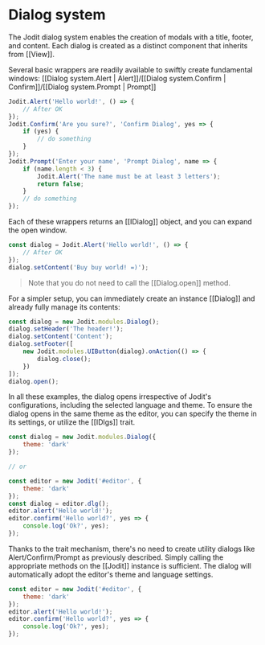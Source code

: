 # Dialog system

The Jodit dialog system enables the creation of modals with a title, footer, and content.
Each dialog is created as a distinct component that inherits from [[View]].

Several basic wrappers are readily available to swiftly create fundamental windows: [[Dialog system.Alert | Alert]]/[[Dialog system.Confirm | Confirm]]/[[Dialog system.Prompt | Prompt]]

```js
Jodit.Alert('Hello world!', () => {
	// After OK
});
Jodit.Confirm('Are you sure?', 'Confirm Dialog', yes => {
	if (yes) {
		// do something
	}
});
Jodit.Prompt('Enter your name', 'Prompt Dialog', name => {
	if (name.length < 3) {
		Jodit.Alert('The name must be at least 3 letters');
		return false;
	}
	// do something
});
```

Each of these wrappers returns an [[IDialog]] object, and you can expand the open window.

```js
const dialog = Jodit.Alert('Hello world!', () => {
	// After OK
});
dialog.setContent('Buy buy world! =)');
```

> Note that you do not need to call the [[Dialog.open]] method.

For a simpler setup, you can immediately create an instance [[Dialog]] and already fully manage its contents:

```js
const dialog = new Jodit.modules.Dialog();
dialog.setHeader('The header!');
dialog.setContent('Content');
dialog.setFooter([
	new Jodit.modules.UIButton(dialog).onAction(() => {
		dialog.close();
	})
]);
dialog.open();
```

In all these examples, the dialog opens irrespective of Jodit's configurations, including the selected language and theme.
To ensure the dialog opens in the same theme as the editor, you can specify the theme in its settings, or utilize the [[IDlgs]] trait.

```js
const dialog = new Jodit.modules.Dialog({
	theme: 'dark'
});

// or

const editor = new Jodit('#editor', {
	theme: 'dark'
});
const dialog = editor.dlg();
editor.alert('Hello world!');
editor.confirm('Hello world?', yes => {
	console.log('Ok?', yes);
});
```

Thanks to the trait mechanism, there's no need to create utility dialogs like Alert/Confirm/Prompt as previously described.
Simply calling the appropriate methods on the [[Jodit]] instance is sufficient. The dialog will automatically adopt the editor's theme and language settings.

```js
const editor = new Jodit('#editor', {
	theme: 'dark'
});
editor.alert('Hello world!');
editor.confirm('Hello world?', yes => {
	console.log('Ok?', yes);
});
```
